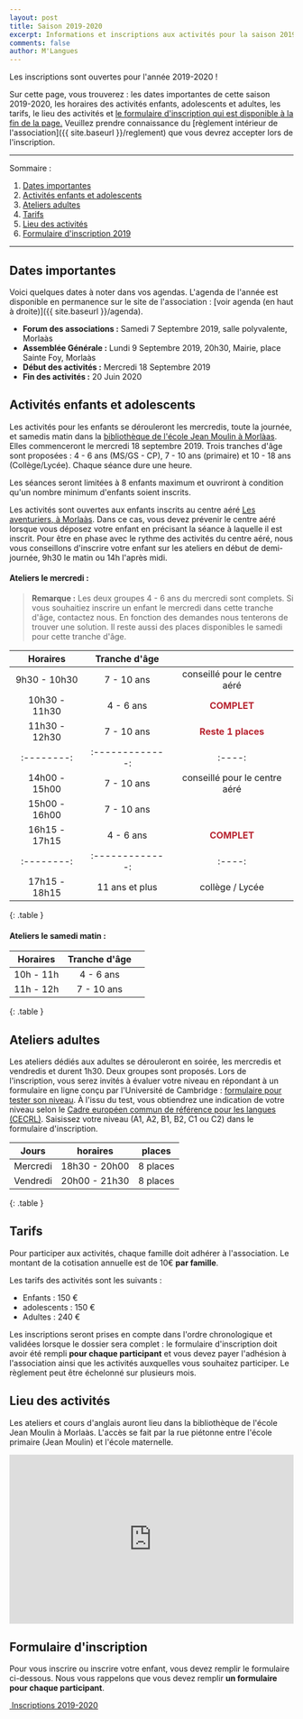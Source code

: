 ```yaml
---
layout: post
title: Saison 2019-2020
excerpt: Informations et inscriptions aux activités pour la saison 2019-2020
comments: false
author: M'Langues
---
```


Les inscriptions sont ouvertes pour l'année 2019-2020 !

Sur cette page, vous trouverez : les dates importantes de cette saison 2019-2020,
les horaires des activités enfants, adolescents et adultes, les tarifs, le lieu
des activités et [le formulaire d'inscription qui est disponible à la fin de la page.](#formulaire-dinscription)
Veuillez prendre connaissance du
[règlement intérieur de l'association]({{ site.baseurl }}/reglement) que vous
devrez accepter lors de l'inscription.

---

Sommaire :

1. [Dates importantes](#dates-importantes)
2. [Activités enfants et adolescents](#activités-enfants-et-adolescents)
3. [Ateliers adultes](#ateliers-adultes)
4. [Tarifs](#tarifs)
5. [Lieu des activités](#lieu-des-activités)
6. [Formulaire d'inscription 2019](#formulaire-dinscription)

---

## Dates importantes

Voici quelques dates à noter dans vos agendas. L'agenda de l'année est disponible
en permanence sur le site de l'association : [voir agenda (en haut à droite)]({{ site.baseurl }}/agenda).

* **Forum des associations :** Samedi 7 Septembre 2019, salle polyvalente, Morlaàs
* **Assemblée Générale :** Lundi 9 Septembre 2019, 20h30, Mairie, place Sainte Foy, Morlaàs
* **Début des activités :** Mercredi 18 Septembre 2019
* **Fin des activités :** 20 Juin 2020

## Activités enfants et adolescents

Les activités pour les enfants se dérouleront les mercredis, toute la journée,
et samedis matin dans la [bibliothèque de l'école Jean Moulin à Morlàas](#lieu-des-activités).
Elles commenceront le mercredi 18 septembre 2019.
Trois tranches d'âge sont proposées : 4 - 6 ans (MS/GS - CP), 7 - 10 ans (primaire)
et 10 - 18 ans (Collège/Lycée). Chaque séance dure une heure.

Les séances seront limitées à 8 enfants maximum et ouvriront à condition qu'un
nombre minimum d'enfants soient inscrits.

Les activités sont ouvertes aux enfants inscrits au centre aéré
[Les aventuriers, à Morlaàs](http://www.cc-paysdemorlaas.fr/index.php/enfance-jeunesse/les-aventuriers).
Dans ce cas, vous devez prévenir le centre aéré lorsque
vous déposez votre enfant en précisant la séance à laquelle il est inscrit.
Pour être en phase avec le rythme des activités du
centre aéré, nous vous conseillons d'inscrire votre enfant sur les ateliers en
début de demi-journée, 9h30 le matin ou 14h l'après midi.

#### Ateliers le mercredi :

> **Remarque :** Les deux groupes 4 - 6 ans du mercredi sont complets.
> Si vous souhaitiez inscrire un enfant le mercredi dans cette tranche d'âge,
> contactez nous. En fonction des demandes nous tenterons de trouver une solution.
> Il reste aussi des places disponibles le samedi pour cette tranche d'âge.

| Horaires | Tranche d'âge |      |
|:--------:|:-------------:|:----:|
| 9h30 - 10h30 | 7 - 10 ans | conseillé pour le centre aéré |
| 10h30 - 11h30 | 4 - 6 ans | <span style="color: #B7222E; font-weight:bold;">COMPLET</span> |
| 11h30 - 12h30 | 7 - 10 ans | <span style="color: #B7222E; font-weight:bold;">Reste 1 places</span> |
|:--------:|:-------------:|:----:|
| 14h00 - 15h00 | 7 - 10 ans | conseillé pour le centre aéré |
| 15h00 - 16h00 | 7 - 10 ans |   |
| 16h15 - 17h15 | 4 - 6 ans | <span style="color: #B7222E; font-weight:bold;">COMPLET</span> |
|:--------:|:-------------:|:----:|
| 17h15 - 18h15 | 11 ans et plus | collège / Lycée |
{: .table }

#### Ateliers le samedi matin :

| Horaires | Tranche d'âge |      |
|:--------:|:-------------:|:----:|
| 10h - 11h | 4 - 6 ans |  |
| 11h - 12h | 7 - 10 ans |  |
{: .table }

## Ateliers adultes

Les ateliers dédiés aux adultes se dérouleront en soirée, les mercredis et vendredis et durent
1h30. Deux groupes sont proposés. Lors de l'inscription, vous serez invités à
évaluer votre niveau en répondant à un formulaire en ligne conçu par l'Université
de Cambridge : [formulaire pour tester son niveau](https://www.cambridgeenglish.org/fr/test-your-english/).
À l'issu du test, vous obtiendrez une indication de votre niveau selon le
[Cadre européen commun de référence pour les langues (CECRL)](http://www.cambridgeenglish.org/fr/exams-and-qualifications/cefr/).
Saisissez votre niveau (A1, A2, B1, B2, C1 ou C2) dans le formulaire d'inscription.

| Jours | horaires | places |
|:--------:|:-------------:|:----:|
| Mercredi | 18h30 - 20h00  | 8 places |
| Vendredi | 20h00 - 21h30  | 8 places |
{: .table }

## Tarifs

Pour participer aux activités, chaque famille doit adhérer à l'association. Le
montant de la cotisation annuelle est de 10€ **par famille**.

Les tarifs des activités sont les suivants :

* Enfants : 150 €
* adolescents : 150 €
* Adultes : 240 €

Les inscriptions seront prises en compte dans l'ordre chronologique et validées
lorsque le dossier sera complet : le formulaire d'inscription doit avoir été rempli
**pour chaque participant** et vous devez payer l'adhésion à l'association
ainsi que les activités auxquelles vous souhaitez participer. Le règlement peut
être échelonné sur plusieurs mois.

## Lieu des activités

Les ateliers et cours d'anglais auront lieu dans la bibliothèque de l'école
Jean Moulin à Morlaàs. L'accès se fait par la rue piétonne entre l'école
primaire (Jean Moulin) et l'école maternelle.

<iframe width="100%" height="300px" frameborder="0" allowfullscreen src="https://umap.openstreetmap.fr/fr/map/mlangues_358859?scaleControl=false&miniMap=false&scrollWheelZoom=true&zoomControl=true&allowEdit=false&moreControl=true&searchControl=null&tilelayersControl=null&embedControl=null&datalayersControl=true&onLoadPanel=undefined&captionBar=false"></iframe>

## Formulaire d'inscription

Pour vous inscrire ou inscrire votre enfant, vous devez remplir le
formulaire ci-dessous. Nous vous rappelons que vous devez remplir
**un formulaire pour chaque participant**.

<p class="text-center">
    <a href="{{ site.baseurl }}/inscriptions " role="button" class="btn btn-lg btn-success" aria-label="Remove">
        <span class="far fa-check-circle" aria-hidden="true"></span>
        &nbsp;Inscriptions 2019-2020
    </a>
</p>
